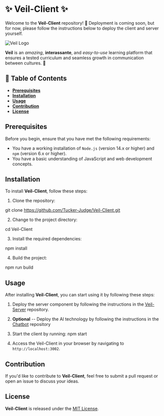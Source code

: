 # :sparkles: Veil-Client :sparkles:

Welcome to the **Veil-Client** repository! :tada: Deployment is coming soon, but for now, please follow the instructions below to deploy the client and server yourself.

![Veil Logo](https://path/to/veil-logo.png)

**Veil** is an *amazing*, **interassante**, and *easy-to-use* learning platform that ensures a tested curriculum and seamless growth in communication between cultures. :rocket:

## :bookmark_tabs: Table of Contents

- [**Prerequisites**](#prerequisites)
- [**Installation**](#installation)
- [**Usage**](#usage)
- [**Contribution**](#contribution)
- [**License**](#license)

## Prerequisites

Before you begin, ensure that you have met the following requirements:

- You have a working installation of `Node.js` (version 14.x or higher) and `npm` (version 6.x or higher).
- You have a basic understanding of JavaScript and web development concepts.

## Installation

To install **Veil-Client**, follow these steps:

1. Clone the repository:

git clone https://github.com/Tucker-Judge/Veil-Client.git

2. Change to the project directory:

cd Veil-Client

3. Install the required dependencies:

npm install

4. Build the project:

npm run build

## Usage

After installing **Veil-Client**, you can start using it by following these steps:

1. Deploy the server component by following the instructions in the [Veil-Server](https://github.com/Tucker-Judge/Veil) repository.

2. **Optional** -- Deploy the AI technology by following the instructions in the [Chatbot](https://github.com/Tucker-Judge/Chatbot) repository
3. Start the client by running:
 npm start
4. Access the Veil-Client in your browser by navigating to `http://localhost:3002`.

## Contribution

If you'd like to contribute to **Veil-Client**, feel free to submit a pull request or open an issue to discuss your ideas.

## License

**Veil-Client** is released under the [MIT License](https://opensource.org/licenses/MIT).
